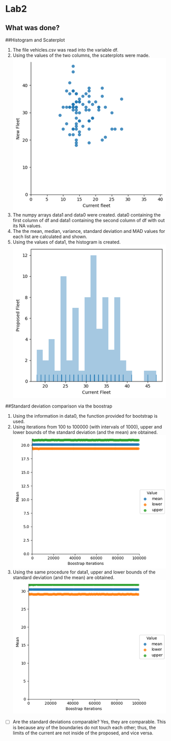 # Lab2

## What was done?

##Histogram and Scaterplot
1. The file vehicles.csv was read into the variable df.
2. Using the values of the two columns, the scaterplots were made. 
![scaterplot](./scaterplot_fleet.png?raw=true)
3. The numpy arrays data1 and data0 were created. data0 containing the first column of df and data1 containing the second column of df with out its NA values.
4. The the mean, median, variance, standard deviation and MAD values for each list are calculated and shown.
5. Using the values of data1, the histogram is created.
![histogram](./histogram_fleet.png?raw=true)

##Standard deviation comparison via the boostrap	
1. Using the information in data0, the function provided for bootstrap is used.
2. Using iterations from 100 to 100000 (with intervals of 1000), upper and lower bounds of the standard deviation (and the mean) are obtained.
![boostrap](./bootstrap_confidence_Current.png?raw=true)
3. Using the same procedure for data1, upper and lower bounds of the standard deviation (and the mean) are obtained.
![boostrap](./bootstrap_confidence_Proposed.png?raw=true)

- [ ] Are the standard deviations comparable?
Yes, they are comparable. This is because any of the boundaries do not touch each other; thus, the limits of the current are not inside of the proposed, and vice versa.

